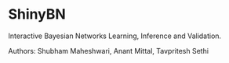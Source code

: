 # ShinyBN
Interactive Bayesian Networks Learning, Inference and Validation.

Authors: Shubham Maheshwari, Anant Mittal, Tavpritesh Sethi
